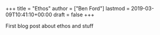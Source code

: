 +++
title = "Ethos"
author = ["Ben Ford"]
lastmod = 2019-03-09T10:41:10+00:00
draft = false
+++

First blog post about ethos and stuff
